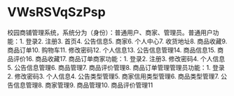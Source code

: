 # VWsRSVqSzPsp
校园商铺管理系统，系统分为（身份）：普通用户、商家、管理员。普通用户功能：1. 登录2. 注册3. 首页4. 公告信息5. 商家6. 个人中心7. 收货地址8. 商品收藏9. 商品订单10. 购物车11. 修改密码12. 个人信息13. 公告信息管理14. 商品信息15. 商品评价16. 商品收藏17. 商品订单商家功能：1. 登录2. 注册3. 修改密码4. 个人信息5. 公告信息管理6. 商品管理7. 商品评价管理8. 商品订单管理管理员功能：1. 登录2. 修改密码3. 个人信息4. 公告类型管理5. 商家信用类型管理6. 商品类型管理7. 公告信息管理8. 商家管理9. 商品管理10. 商品评价管理11
